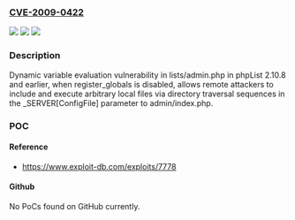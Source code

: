 ### [CVE-2009-0422](https://cve.mitre.org/cgi-bin/cvename.cgi?name=CVE-2009-0422)
![](https://img.shields.io/static/v1?label=Product&message=n%2Fa&color=blue)
![](https://img.shields.io/static/v1?label=Version&message=n%2Fa&color=blue)
![](https://img.shields.io/static/v1?label=Vulnerability&message=n%2Fa&color=brighgreen)

### Description

Dynamic variable evaluation vulnerability in lists/admin.php in phpList 2.10.8 and earlier, when register_globals is disabled, allows remote attackers to include and execute arbitrary local files via directory traversal sequences in the _SERVER[ConfigFile] parameter to admin/index.php.

### POC

#### Reference
- https://www.exploit-db.com/exploits/7778

#### Github
No PoCs found on GitHub currently.

